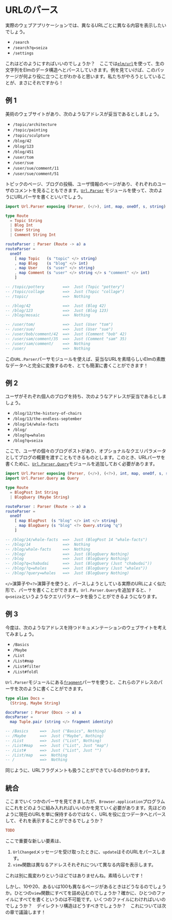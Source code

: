 <!-- # Parsing URLs -->

# URLのパース

<!-- In a realistic web app, we want to show different content for different URLs: -->

実際のウェブアプリケーションでは、異なるURLごとに異なる内容を表示したいでしょう。

- `/search`
- `/search?q=seiza`
- `/settings`

<!-- How do we do that? We use the [`elm/url`](https://package.elm-lang.org/packages/elm/url/latest/) to parse the raw strings into nice Elm data structures. This package makes the most sense when you just look at examples, so that is what we will do! -->

これはどのようにすればいいのでしょうか？　ここでは[`elm/url`](https://package.elm-lang.org/packages/elm/url/latest/)を使って、生の文字列をElmのデータ構造へとパースしていきます。例を見ていけば、このパッケージが何より役に立つことがわかると思います。私たちがやろうとしていることが、まさにそれですから！

<!-- ## Example 1 -->

## 例 1

<!-- Say we have an art website where the following addresses should be valid: -->

美術のウェブサイトがあり、次のようなアドレスが妥当であるとしましょう。

- `/topic/architecture`
- `/topic/painting`
- `/topic/sculpture`
- `/blog/42`
- `/blog/123`
- `/blog/451`
- `/user/tom`
- `/user/sue`
- `/user/sue/comment/11`
- `/user/sue/comment/51`

<!-- So we have topic pages, blog posts, user information, and a way to look up individual user comments. We would use the [`Url.Parser`](https://package.elm-lang.org/packages/elm/url/latest/Url-Parser) module to write a URL parser like this: -->

トピックのページ、ブログの投稿、ユーザ情報のページがあり、それぞれのユーザのコメントを見ることもできます。[`Url.Parser`](https://package.elm-lang.org/packages/elm/url/latest/Url-Parser) モジュールを使って、次のようにURLパーサを書くといいでしょう。

```elm
import Url.Parser exposing (Parser, (</>), int, map, oneOf, s, string)

type Route
  = Topic String
  | Blog Int
  | User String
  | Comment String Int

routeParser : Parser (Route -> a) a
routeParser =
  oneOf
    [ map Topic   (s "topic" </> string)
    , map Blog    (s "blog" </> int)
    , map User    (s "user" </> string)
    , map Comment (s "user" </> string </> s "comment" </> int)
    ]

-- /topic/pottery        ==>  Just (Topic "pottery")
-- /topic/collage        ==>  Just (Topic "collage")
-- /topic/               ==>  Nothing

-- /blog/42              ==>  Just (Blog 42)
-- /blog/123             ==>  Just (Blog 123)
-- /blog/mosaic          ==>  Nothing

-- /user/tom/            ==>  Just (User "tom")
-- /user/sue/            ==>  Just (User "sue")
-- /user/bob/comment/42  ==>  Just (Comment "bob" 42)
-- /user/sam/comment/35  ==>  Just (Comment "sam" 35)
-- /user/sam/comment/    ==>  Nothing
-- /user/                ==>  Nothing
```

<!-- The `Url.Parser` module makes it quite concise to fully turn valid URLs into nice Elm data! -->

この`URL.Parser`パーサモジュールを使えば、妥当なURLを素晴らしいElmの素敵なデータへと完全に変換するのを、とても簡潔に書くことができます！


<!-- ## Example 2 -->

## 例 2

<!-- Now say we have a personal blog where addresses like this are valid: -->

ユーザがそれぞれ個人のブログを持ち、次のようなアドレスが妥当であるとしましょう。

- `/blog/12/the-history-of-chairs`
- `/blog/13/the-endless-september`
- `/blog/14/whale-facts`
- `/blog/`
- `/blog?q=whales`
- `/blog?q=seiza`

<!-- In this case we have individual blog posts and a blog overview with an optional query parameter. We need to add the [`Url.Parser.Query`](https://package.elm-lang.org/packages/elm/url/latest/Url-Parser-Query) module to write our URL parser this time: -->

ここで、ユーザの個々のブログポストがあり、オプショナルなクエリパラメータとしてブログの概要を渡すこともできるものとします。このとき、URLパーサを書くために、[`Url.Parser.Query`](https://package.elm-lang.org/packages/elm/url/latest/Url-Parser-Query)モジュールを追加しておく必要があります。

```elm
import Url.Parser exposing (Parser, (</>), (<?>), int, map, oneOf, s, string)
import Url.Parser.Query as Query

type Route
  = BlogPost Int String
  | BlogQuery (Maybe String)

routeParser : Parser (Route -> a) a
routeParser =
  oneOf
    [ map BlogPost  (s "blog" </> int </> string)
    , map BlogQuery (s "blog" <?> Query.string "q")
    ]

-- /blog/14/whale-facts  ==>  Just (BlogPost 14 "whale-facts")
-- /blog/14              ==>  Nothing
-- /blog/whale-facts     ==>  Nothing
-- /blog/                ==>  Just (BlogQuery Nothing)
-- /blog                 ==>  Just (BlogQuery Nothing)
-- /blog?q=chabudai      ==>  Just (BlogQuery (Just "chabudai"))
-- /blog/?q=whales       ==>  Just (BlogQuery (Just "whales"))
-- /blog/?query=whales   ==>  Just (BlogQuery Nothing)
```

<!-- The `</>` and `<?>` operators let us to write parsers that look quite like the actual URLs we want to parse. And adding `Url.Parser.Query` allowed us to handle query parameters like `?q=seiza`. -->

`</>`演算子や`<?>`演算子を使うと、パースしようとしている実際のURLによく似た形で、パーサを書くことができます。`Url.Parser.Query`を追加すると、`?q=seiza`というようなクエリパラメータを扱うことができるようになります。

<!-- ## Example 3 -->

## 例 3

<!-- Okay, now we have a documentation website with addresses like this: -->

今度は、次のようなアドレスを持つドキュメンテーションのウェブサイトを考えてみましょう。

- `/Basics`
- `/Maybe`
- `/List`
- `/List#map`
- `/List#filter`
- `/List#foldl`

<!-- We can use the [`fragment`](https://package.elm-lang.org/packages/elm/url/latest/Url-Parser#fragment) parser from `Url.Parser` to handle these addresses like this: -->

`Url.Parser`モジュールにある[`fragment`](https://package.elm-lang.org/packages/elm/url/latest/Url-Parser#fragment)パーサを使うと、これらのアドレスのパーサを次のように書くことができます。

```elm
type alias Docs =
  (String, Maybe String)

docsParser : Parser (Docs -> a) a
docsParser =
  map Tuple.pair (string </> fragment identity)

-- /Basics     ==>  Just ("Basics", Nothing)
-- /Maybe      ==>  Just ("Maybe", Nothing)
-- /List       ==>  Just ("List", Nothing)
-- /List#map   ==>  Just ("List", Just "map")
-- /List#      ==>  Just ("List", Just "")
-- /List/map   ==>  Nothing
-- /           ==>  Nothing
```

<!-- So now we can handle URL fragments as well! -->

同じように、URLフラグメントも扱うことができているのがわかります。


<!-- ## Synthesis -->

## 統合

<!-- Now that we have seen a few parsers, we should look at how this fits into a `Browser.application` program. Rather than just saving the current URL like last time, can we parse it into useful data and show that instead? -->

ここまでいくつかのパーサを見てきましたが、`Browser.application`プログラムにこれをどのように組み入れればいいのかを見ていく必要があります。先ほどのように現在のURLを単に保持するのではなく、URLを役に立つデータへとパースして、それを表示することができるでしょうか？

```elm
TODO
```

<!-- The major new things are: -->

ここで重要な新しい要素は、

<!--
1. Our `update` parses the URL when it gets a `UrlChanged` message.
2. Our `view` function shows different content for different addresses!
-->

1. `UrlChanged`メッセージを受け取ったときに、`update`はそのURLをパースします。
2. `view`関数は異なるアドレスそれぞれについて異なる内容を表示します。

<!-- It is really not too fancy. Nice! -->

これは別に風変わりというほどではありませんね。素晴らしいです！

<!-- But what happens when you have 10 or 20 or 100 different pages? Does it all go in this one `view` function? Surely it cannot be all in one file. How many files should it be in? What should be the directory structure? That is what we will discuss next! -->

しかし、10や20、あるいは100も異なるページがあるときはどうなるのでしょうか。ひとつの`view`関数にすべてを詰め込むのでしょうか？確かに、ひとつのファイルにすべてを書くというのは不可能です。いくつのファイルにわければいいのでしょうか？　デイレクトリ構造はどうすべきでしょうか？　これについては次の章で議論します！

